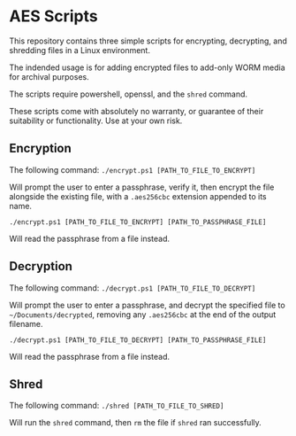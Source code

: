 # AES Scripts

This repository contains three simple scripts for encrypting, decrypting, and shredding files in a Linux environment.

The indended usage is for adding encrypted files to add-only WORM media for archival purposes.

The scripts require powershell, openssl, and the `shred` command.

These scripts come with absolutely no warranty, or guarantee of their suitability or functionality. Use at your own risk.

## Encryption

The following command:
`./encrypt.ps1 [PATH_TO_FILE_TO_ENCRYPT]`

Will prompt the user to enter a passphrase, verify it, then encrypt the file alongside the existing file, with a `.aes256cbc` extension appended to its name.

`./encrypt.ps1 [PATH_TO_FILE_TO_ENCRYPT] [PATH_TO_PASSPHRASE_FILE]`
 
Will read the passphrase from a file instead.

## Decryption

The following command:
`./decrypt.ps1 [PATH_TO_FILE_TO_DECRYPT]`

Will prompt the user to enter a passphrase, and decrypt the specified file to `~/Documents/decrypted`, removing any `.aes256cbc` at the end of the output filename.

`./decrypt.ps1 [PATH_TO_FILE_TO_DECRYPT] [PATH_TO_PASSPHRASE_FILE]`
 
Will read the passphrase from a file instead.

## Shred

The following command:
`./shred [PATH_TO_FILE_TO_SHRED]`

Will run the `shred` command, then `rm` the file if `shred` ran successfully.
